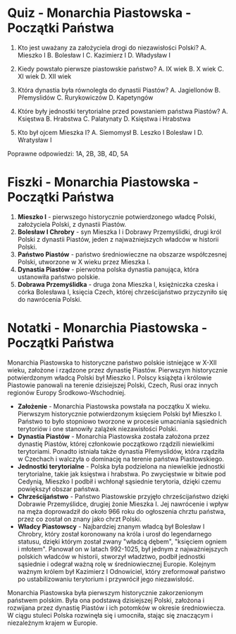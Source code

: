  # Quiz - Monarchia Piastowska - Początki Państwa

1. Kto jest uważany za założyciela drogi do niezawisłości Polski?
   A. Mieszko I
   B. Bolesław I
   C. Kazimierz I
   D. Władysław I

2. Kiedy powstało pierwsze piastowskie państwo?
   A. IX wiek
   B. X wiek
   C. XI wiek
   D. XII wiek

3. Która dynastia była równoległa do dynastii Piastów?
   A. Jagiellonów
   B. Přemyslidów
   C. Rurykowiczów
   D. Kapetyngów

4. Które były jednostki terytorialne przed powstaniem państwa Piastów?
   A. Księstwa
   B. Hrabstwa
   C. Palatynaty
   D. Księstwa i Hrabstwa

5. Kto był ojcem Mieszka I?
   A. Siemomysł
   B. Leszko I
   Bolesław I
   D. Wratysław I

Poprawne odpowiedzi: 1A, 2B, 3B, 4D, 5A

# Fiszki - Monarchia Piastowska - Początki Państwa

1. **Mieszko I** - pierwszego historycznie potwierdzonego władcę Polski, założyciela Polski, z dynastii Piastów.
2. **Bolesław I Chrobry** - syn Mieszka I i Dobrawy Przemyślidki, drugi król Polski z dynastii Piastów, jeden z najważniejszych władców w historii Polski.
3. **Państwo Piastów** - państwo średniowieczne na obszarze współczesnej Polski, utworzone w X wieku przez Mieszka I.
4. **Dynastia Piastów** - pierwotna polska dynastia panująca, która ustanowiła państwo polskie.
5. **Dobrawa Przemyślidka** - druga żona Mieszka I, księżniczka czeska i córka Bolesława I, księcia Czech, której chrześcijaństwo przyczyniło się do nawrócenia Polski.

# Notatki - Monarchia Piastowska - Początki Państwa

Monarchia Piastowska to historyczne państwo polskie istniejące w X-XII wieku, założone i rządzone przez dynastię Piastów. Pierwszym historycznie potwierdzonym władcą Polski był Mieszko I. Polscy książęta i królowie Piastowie panowali na terenie dzisiejszej Polski, Czech, Rusi oraz innych regionów Europy Środkowo-Wschodniej.

- **Założenie** - Monarchia Piastowska powstała na początku X wieku. Pierwszym historycznie potwierdzonym księciem Polski był Mieszko I. Państwo to było stopniowo tworzone w procesie umacniania sąsiednich terytoriów i one stanowiły zalążek niezawisłości Polski.
- **Dynastia Piastów** - Monarchia Piastowska została założona przez dynastię Piastów, której członkowie początkowo rządzili niewielkimi terytoriami. Ponadto istniała także dynastia Přemyslidów, która rządziła w Czechach i walczyła o dominację na terenie państwa Piastowskiego.
- **Jednostki terytorialne** - Polska była podzielona na niewielkie jednostki terytorialne, takie jak księstwa i hrabstwa. Po zwycięstwie w bitwie pod Cedynią, Mieszko I podbił i wchłonął sąsiednie terytoria, dzięki czemu powiększył obszar państwa.
- **Chrześcijaństwo** - Państwo Piastowskie przyjęło chrześcijaństwo dzięki Dobrawie Przemyślidce, drugiej żonie Mieszka I. Jej nawrócenie i wpływ na męża doprowadził do około 966 roku do ogłoszenia chrztu państwa, przez co został on znany jako chrzt Polski.
- **Władcy Piastowscy** - Najbardziej znanym władcą był Bolesław I Chrobry, który został koronowany na króla i urosł do legendarnego statusu, dzięki którym został zwany "władcą dębem", "księciem ogniem i młotem". Panował on w latach 992-1025, był jednym z najważniejszych polskich władców w historii, stworzył władztwo, podbił jednostki sąsiednie i odegrał ważną rolę w średniowiecznej Europie. Kolejnym ważnym królem był Kazimierz I Odnowiciel, który zreformował państwo po ustabilizowaniu terytorium i przywrócił jego niezawisłość.

Monarchia Piastowska była pierwszym historycznie zakorzenionym państwem polskim. Była ona podstawą dzisiejszej Polski, założona i rozwijana przez dynastię Piastów i ich potomków w okresie średniowiecza. W ciągu stuleci Polska rozwinęła się i umocniła, stając się znaczącym i niezależnym krajem w Europie.